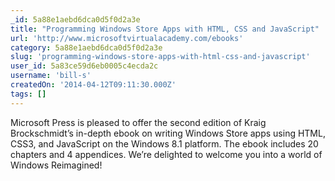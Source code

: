 ```yaml
---
_id: 5a88e1aebd6dca0d5f0d2a3e
title: "Programming Windows Store Apps with HTML, CSS and JavaScript"
url: 'http://www.microsoftvirtualacademy.com/ebooks'
category: 5a88e1aebd6dca0d5f0d2a3e
slug: 'programming-windows-store-apps-with-html-css-and-javascript'
user_id: 5a83ce59d6eb0005c4ecda2c
username: 'bill-s'
createdOn: '2014-04-12T09:11:30.000Z'
tags: []
---
```


Microsoft Press is pleased to offer the second edition of Kraig Brockschmidt’s in-depth ebook on writing Windows Store apps using HTML, CSS3, and JavaScript on the Windows 8.1 platform. The ebook includes 20 chapters and 4 appendices. We’re delighted to welcome you into a world of Windows Reimagined!
